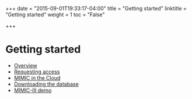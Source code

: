 +++
date = "2015-09-01T19:33:17-04:00"
title = "Getting started"
linktitle = "Getting started"
weight = 1
toc = "False"

+++

<!--- NOTE: this only controls the content for the
/gettingstarted/ page, the sub-headings in the
page navigation to the left are controlled by the 
individual .md files --->

# Getting started

* [Overview](/gettingstarted/overview/)
* [Requesting access](/gettingstarted/access/)
* [MIMIC in the Cloud](/gettingstarted/cloud/)
* [Downloading the database](/gettingstarted/dbsetup/)
* [MIMIC-III demo](/gettingstarted/demo/)
